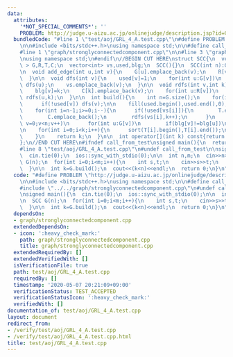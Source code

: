 ```yaml
---
data:
  attributes:
    '*NOT_SPECIAL_COMMENTS*': ''
    PROBLEM: http://judge.u-aizu.ac.jp/onlinejudge/description.jsp?id=GRL_4_A
  bundledCode: "#line 1 \"test/aoj/GRL_4_A.test.cpp\"\n#define PROBLEM \"http://judge.u-aizu.ac.jp/onlinejudge/description.jsp?id=GRL_4_A\"\
    \n\n#include <bits/stdc++.h>\nusing namespace std;\n\n#define call_from_test\n\
    #line 1 \"graph/stronglyconnectedcomponent.cpp\"\n\n#line 3 \"graph/stronglyconnectedcomponent.cpp\"\
    \nusing namespace std;\n#endif\n//BEGIN CUT HERE\nstruct SCC{\n  vector< vector<int>\
    \ > G,R,T,C;\n  vector<int> vs,used,blg;\n  SCC(){}\n  SCC(int n):G(n),R(n),used(n),blg(n){}\n\
    \n  void add_edge(int u,int v){\n    G[u].emplace_back(v);\n    R[v].emplace_back(u);\n\
    \  }\n\n  void dfs(int v){\n    used[v]=1;\n    for(int u:G[v])\n      if(!used[u])\
    \ dfs(u);\n    vs.emplace_back(v);\n  }\n\n  void rdfs(int v,int k){\n    used[v]=1;\n\
    \    blg[v]=k;\n    C[k].emplace_back(v);\n    for(int u:R[v])\n      if(!used[u])\
    \ rdfs(u,k);\n  }\n\n  int build(){\n    int n=G.size();\n    for(int v=0;v<n;v++)\n\
    \      if(!used[v]) dfs(v);\n\n    fill(used.begin(),used.end(),0);\n    int k=0;\n\
    \    for(int i=n-1;i>=0;i--){\n      if(!used[vs[i]]){\n        T.emplace_back();\n\
    \        C.emplace_back();\n        rdfs(vs[i],k++);\n      }\n    }\n\n    for(int\
    \ v=0;v<n;v++)\n      for(int u:G[v])\n        if(blg[v]!=blg[u])\n          T[blg[v]].push_back(blg[u]);\n\
    \n    for(int i=0;i<k;i++){\n      sort(T[i].begin(),T[i].end());\n      T[i].erase(unique(T[i].begin(),T[i].end()),T[i].end());\n\
    \    }\n    return k;\n  }\n\n  int operator[](int k) const{return blg[k];}\n\
    };\n//END CUT HERE\n#ifndef call_from_test\nsigned main(){\n  return 0;\n}\n#endif\n\
    #line 8 \"test/aoj/GRL_4_A.test.cpp\"\n#undef call_from_test\n\nsigned main(){\n\
    \  cin.tie(0);\n  ios::sync_with_stdio(0);\n\n  int n,m;\n  cin>>n>>m;\n\n  SCC\
    \ G(n);\n  for(int i=0;i<m;i++){\n    int s,t;\n    cin>>s>>t;\n    G.add_edge(s,t);\n\
    \  }\n\n  int k=G.build();\n  cout<<(k<n)<<endl;\n  return 0;\n}\n"
  code: "#define PROBLEM \"http://judge.u-aizu.ac.jp/onlinejudge/description.jsp?id=GRL_4_A\"\
    \n\n#include <bits/stdc++.h>\nusing namespace std;\n\n#define call_from_test\n\
    #include \"../../graph/stronglyconnectedcomponent.cpp\"\n#undef call_from_test\n\
    \nsigned main(){\n  cin.tie(0);\n  ios::sync_with_stdio(0);\n\n  int n,m;\n  cin>>n>>m;\n\
    \n  SCC G(n);\n  for(int i=0;i<m;i++){\n    int s,t;\n    cin>>s>>t;\n    G.add_edge(s,t);\n\
    \  }\n\n  int k=G.build();\n  cout<<(k<n)<<endl;\n  return 0;\n}\n"
  dependsOn:
  - graph/stronglyconnectedcomponent.cpp
  extendedDependsOn:
  - icon: ':heavy_check_mark:'
    path: graph/stronglyconnectedcomponent.cpp
    title: graph/stronglyconnectedcomponent.cpp
  extendedRequiredBy: []
  extendedVerifiedWith: []
  isVerificationFile: true
  path: test/aoj/GRL_4_A.test.cpp
  requiredBy: []
  timestamp: '2020-05-07 20:21:09+09:00'
  verificationStatus: TEST_ACCEPTED
  verificationStatusIcon: ':heavy_check_mark:'
  verifiedWith: []
documentation_of: test/aoj/GRL_4_A.test.cpp
layout: document
redirect_from:
- /verify/test/aoj/GRL_4_A.test.cpp
- /verify/test/aoj/GRL_4_A.test.cpp.html
title: test/aoj/GRL_4_A.test.cpp
---
```

